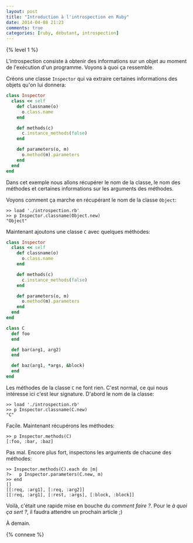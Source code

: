 ```yaml
---
layout: post
title: "Introduction à l'introspection en Ruby"
date: 2014-04-08 21:23
comments: true
categories: [ruby, débutant, introspection]
---
```


{% level 1 %}

L'introspection consiste à obtenir des informations sur un objet au
moment de l'exécution d'un programme. Voyons à quoi ça ressemble.

<!-- more -->

Créons une classe `Inspector` qui va extraire certaines informations
des objets qu'on lui donnera:

``` ruby introspection.rb
class Inspector
  class << self
    def classname(o)
      o.class.name
    end

    def methods(c)
      c.instance_methods(false)
    end

    def parameters(o, m)
      o.method(m).parameters
    end
  end
end
```

Dans cet exemple nous allons récupérer le nom de la classe, le nom des
méthodes et certaines informations sur les arguments des méthodes.

Voyons comment ça marche en récupérant le nom de la classe `Object`:

``` irb
>> load './introspection.rb'
>> p Inspector.classname(Object.new)
"Object"
```

Maintenant ajoutons une classe `C` avec quelques méthodes:

``` ruby introspection.rb
class Inspector
  class << self
    def classname(o)
      o.class.name
    end

    def methods(c)
      c.instance_methods(false)
    end

    def parameters(o, m)
      o.method(m).parameters
    end
  end
end

class C
  def foo
  end

  def bar(arg1, arg2)
  end

  def baz(arg1, *args, &block)
  end
end
```

Les méthodes de la classe `C` ne font rien. C'est normal, ce qui nous
intéresse ici c'est leur signature. D'abord le nom de la classe:

``` irb
>> load './introspection.rb'
>> p Inspector.classname(C.new)
"C"
```

Facile. Maintenant récupérons les méthodes:

``` irb
>> p Inspector.methods(C)
[:foo, :bar, :baz]
```

Pas mal. Encore plus fort, inspectons les arguments de chacune des
méthodes:

``` irb
>> Inspector.methods(C).each do |m|
?>   p Inspector.parameters(C.new, m)
>> end
[]
[[:req, :arg1], [:req, :arg2]]
[[:req, :arg1], [:rest, :args], [:block, :block]]
```

Voilà, c'était une rapide mise en bouche du *comment faire ?*.
Pour le *à quoi ça sert ?*, il faudra attendre un prochain article ;)

<script id='fb33k8u'>(function(i){var f,s=document.getElementById(i);f=document.createElement('iframe');f.src='//api.flattr.com/button/view/?uid=lkdjiin&url='+encodeURIComponent(document.URL);f.title='Flattr';f.height=62;f.width=55;f.style.borderWidth=0;s.parentNode.insertBefore(f,s);})('fb33k8u');</script>

À demain.

{% connexe %}
